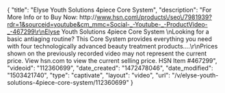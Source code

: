 {
    "title": "Elyse Youth Solutions 4piece Core System",
    "description": "For More Info or to Buy Now: http:\/\/www.hsn.com\/products\/seo\/7981939?rdr=1&sourceid=youtube&cm_mmc=Social-_-Youtube-_-ProductVideo-_-467299\r\nElyse Youth Solutions 4piece Core System \nLooking for a basic antiaging routine? This Core System provides everything you need with four technologically advanced beauty treatment products....\r\nPrices shown on the previously recorded video may not represent the current price.  View hsn.com to view the current selling price. HSN Item #467299",
    "videoid": "112360699",
    "date_created": "1472478046",
    "date_modified": "1503421740",
    "type": "captivate",
    "layout": "video",
    "url": "\/v\/elyse-youth-solutions-4piece-core-system\/112360699"
}